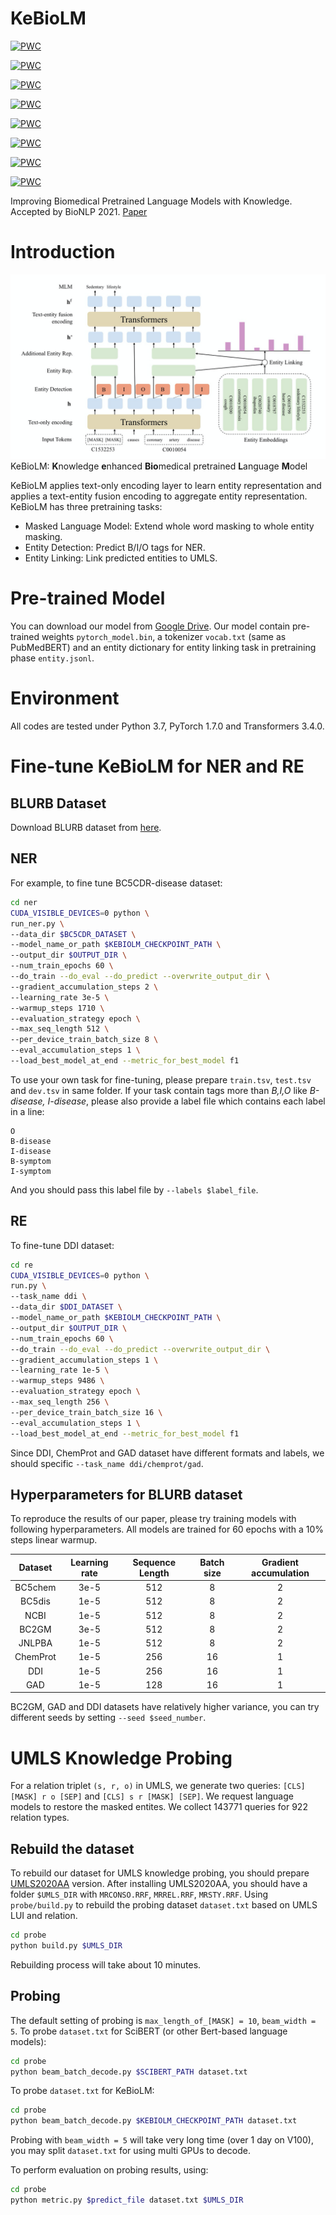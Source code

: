 # KeBioLM
[![PWC](https://img.shields.io/endpoint.svg?url=https://paperswithcode.com/badge/improving-biomedical-pretrained-language/relation-extraction-on-ddi)](https://paperswithcode.com/sota/relation-extraction-on-ddi?p=improving-biomedical-pretrained-language)

[![PWC](https://img.shields.io/endpoint.svg?url=https://paperswithcode.com/badge/improving-biomedical-pretrained-language/relation-extraction-on-gad)](https://paperswithcode.com/sota/relation-extraction-on-gad?p=improving-biomedical-pretrained-language)

[![PWC](https://img.shields.io/endpoint.svg?url=https://paperswithcode.com/badge/improving-biomedical-pretrained-language/named-entity-recognition-ner-on-jnlpba)](https://paperswithcode.com/sota/named-entity-recognition-ner-on-jnlpba?p=improving-biomedical-pretrained-language)

[![PWC](https://img.shields.io/endpoint.svg?url=https://paperswithcode.com/badge/improving-biomedical-pretrained-language/named-entity-recognition-on-bc2gm)](https://paperswithcode.com/sota/named-entity-recognition-on-bc2gm?p=improving-biomedical-pretrained-language)

[![PWC](https://img.shields.io/endpoint.svg?url=https://paperswithcode.com/badge/improving-biomedical-pretrained-language/relation-extraction-on-chemprot)](https://paperswithcode.com/sota/relation-extraction-on-chemprot?p=improving-biomedical-pretrained-language)

[![PWC](https://img.shields.io/endpoint.svg?url=https://paperswithcode.com/badge/improving-biomedical-pretrained-language/named-entity-recognition-on-bc5cdr-chemical)](https://paperswithcode.com/sota/named-entity-recognition-on-bc5cdr-chemical?p=improving-biomedical-pretrained-language)

[![PWC](https://img.shields.io/endpoint.svg?url=https://paperswithcode.com/badge/improving-biomedical-pretrained-language/named-entity-recognition-on-bc5cdr-disease)](https://paperswithcode.com/sota/named-entity-recognition-on-bc5cdr-disease?p=improving-biomedical-pretrained-language)

[![PWC](https://img.shields.io/endpoint.svg?url=https://paperswithcode.com/badge/improving-biomedical-pretrained-language/named-entity-recognition-ner-on-ncbi-disease)](https://paperswithcode.com/sota/named-entity-recognition-ner-on-ncbi-disease?p=improving-biomedical-pretrained-language)

Improving Biomedical Pretrained Language Models with Knowledge.
Accepted by BioNLP 2021.
[Paper](https://arxiv.org/abs/2104.10344)

# Introduction
![](pic/kebiolm.png)
KeBioLM: **K**nowledge **e**nhanced **Bio**medical pretrained
**L**anguage **M**odel

KeBioLM applies text-only encoding layer
to learn entity representation and applies a
text-entity fusion encoding to aggregate entity
representation.
KeBioLM has three pretraining tasks: 
- Masked Language Model: Extend whole word masking to whole entity masking.
- Entity Detection: Predict B/I/O tags for NER.
- Entity Linking: Link predicted entities to UMLS.

# Pre-trained Model
You can download our model from [Google Drive](https://drive.google.com/file/d/1kMbTsc9rPpBc-6ezEHjMbQLljW3SUWG9).
Our model contain pre-trained weights `pytorch_model.bin`, a tokenizer `vocab.txt` (same as PubMedBERT) and an entity dictionary for entity linking task in pretraining phase `entity.jsonl`.

# Environment
All codes are tested under Python 3.7, PyTorch 1.7.0 and Transformers 3.4.0.

# Fine-tune KeBioLM for NER and RE

## BLURB Dataset
Download BLURB dataset from [here](https://microsoft.github.io/BLURB/sample_code/data_generation.tar.gz).

## NER
For example, to fine tune BC5CDR-disease dataset:
```sh
cd ner
CUDA_VISIBLE_DEVICES=0 python \
run_ner.py \
--data_dir $BC5CDR_DATASET \
--model_name_or_path $KEBIOLM_CHECKPOINT_PATH \
--output_dir $OUTPUT_DIR \
--num_train_epochs 60 \
--do_train --do_eval --do_predict --overwrite_output_dir \
--gradient_accumulation_steps 2 \
--learning_rate 3e-5 \
--warmup_steps 1710 \
--evaluation_strategy epoch \
--max_seq_length 512 \
--per_device_train_batch_size 8 \
--eval_accumulation_steps 1 \
--load_best_model_at_end --metric_for_best_model f1
```

To use your own task for fine-tuning, please prepare `train.tsv`, `test.tsv` and `dev.tsv` in same folder.
If your task contain tags more than *B,I,O* like *B-disease, I-disease*, please also provide a label file which contains each label in a line:
```
O
B-disease
I-disease
B-symptom
I-symptom
```
And you should pass this label file by `--labels $label_file`.

## RE
To fine-tune DDI dataset:
```sh
cd re
CUDA_VISIBLE_DEVICES=0 python \
run.py \
--task_name ddi \
--data_dir $DDI_DATASET \
--model_name_or_path $KEBIOLM_CHECKPOINT_PATH \
--output_dir $OUTPUT_DIR \
--num_train_epochs 60 \
--do_train --do_eval --do_predict --overwrite_output_dir \
--gradient_accumulation_steps 1 \ 
--learning_rate 1e-5 \
--warmup_steps 9486 \
--evaluation_strategy epoch \
--max_seq_length 256 \
--per_device_train_batch_size 16 \
--eval_accumulation_steps 1 \ 
--load_best_model_at_end --metric_for_best_model f1
```
Since DDI, ChemProt and GAD dataset have different formats and labels, we should specific `--task_name ddi/chemprot/gad`.

## Hyperparameters for BLURB dataset
To reproduce the results of our paper, please try training models with following hyperparameters.
All models are trained for 60 epochs with a 10% steps linear warmup.

| Dataset  | Learning rate | Sequence Length | Batch size | Gradient accumulation |
| :------: | :-----------: | :-------------: | :--------: | :-------------------: |
| BC5chem  |     3e-5      |       512       |     8      |           2           |
|  BC5dis  |     1e-5      |       512       |     8      |           2           |
|   NCBI   |     1e-5      |       512       |     8      |           2           |
|  BC2GM   |     3e-5      |       512       |     8      |           2           |
|  JNLPBA  |     1e-5      |       512       |     8      |           2           |
| ChemProt |     1e-5      |       256       |     16     |           1           |
|   DDI    |     1e-5      |       256       |     16     |           1           |
|   GAD    |     1e-5      |       128       |     16     |           1           |

BC2GM, GAD and DDI datasets have relatively higher variance, you can try different seeds by setting `--seed $seed_number`.

# UMLS Knowledge Probing
For a relation triplet `(s, r, o)` in UMLS, we generate two queries: `[CLS] [MASK] r o [SEP]` and `[CLS] s r [MASK] [SEP]`.
We request language models to restore the masked entites.
We collect 143771 queries for 922 relation types.

## Rebuild the dataset
To rebuild our dataset for UMLS knowledge probing, you should prepare [UMLS2020AA](https://www.nlm.nih.gov/research/umls/licensedcontent/umlsarchives04.html#2020AA) version.
After installing UMLS2020AA, you should have a folder `$UMLS_DIR` with `MRCONSO.RRF`, `MRREL.RRF`, `MRSTY.RRF`.
Using `probe/build.py` to rebuild the probing dataset `dataset.txt` based on UMLS LUI and relation.
```sh
cd probe
python build.py $UMLS_DIR
```
Rebuilding process will take about 10 minutes.

## Probing
The default setting of probing is `max_length_of_[MASK] = 10`, `beam_width = 5`.
To probe `dataset.txt` for SciBERT (or other Bert-based language models):
```sh
cd probe
python beam_batch_decode.py $SCIBERT_PATH dataset.txt
```
To probe `dataset.txt` for KeBioLM:
```sh
cd probe
python beam_batch_decode.py $KEBIOLM_CHECKPOINT_PATH dataset.txt
```
Probing with `beam_width = 5` will take very long time (over 1 day on V100), you may split `dataset.txt` for using multi GPUs to decode.

To perform evaluation on probing results, using:
```sh
cd probe
python metric.py $predict_file dataset.txt $UMLS_DIR
```
